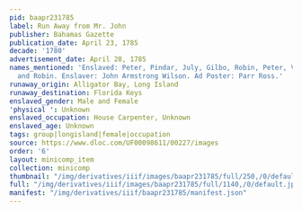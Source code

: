 ```yaml
---
pid: baapr231785
label: Run Away from Mr. John
publisher: Bahamas Gazette
publication_date: April 23, 1785
decade: '1780'
advertisement_date: April 28, 1785
names_mentioned: 'Enslaved: Peter, Pindar, July, Gilbo, Robin, Peter, Venus, Toby,
  and Robin. Enslaver: John Armstrong Wilson. Ad Poster: Parr Ross.'
runaway_origin: Alligator Bay, Long Island
runaway_destination: Florida Keys
enslaved_gender: Male and Female
'physical ': Unknown
enslaved_occupation: House Carpenter, Unknown
enslaved_age: Unknown
tags: group|longisland|female|occupation
source: https://www.dloc.com/UF00098611/00227/images
order: '6'
layout: minicomp_item
collection: minicomp
thumbnail: "/img/derivatives/iiif/images/baapr231785/full/250,/0/default.jpg"
full: "/img/derivatives/iiif/images/baapr231785/full/1140,/0/default.jpg"
manifest: "/img/derivatives/iiif/baapr231785/manifest.json"
---
```

